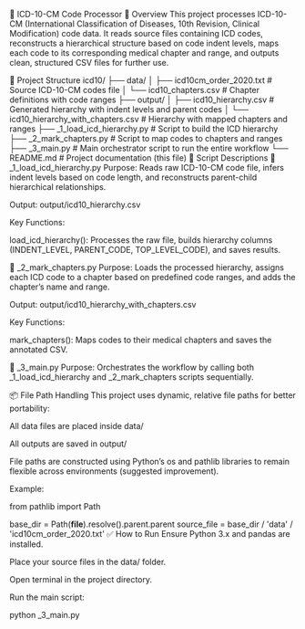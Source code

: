 📖 ICD-10-CM Code Processor
📑 Overview
This project processes ICD-10-CM (International Classification of Diseases, 10th Revision, Clinical Modification) code data. It reads source files containing ICD codes, reconstructs a hierarchical structure based on code indent levels, maps each code to its corresponding medical chapter and range, and outputs clean, structured CSV files for further use.

📁 Project Structure
icd10/
├── data/
│   ├── icd10cm_order_2020.txt         # Source ICD-10-CM codes file
│   └── icd10_chapters.csv             # Chapter definitions with code ranges
├── output/
│   ├── icd10_hierarchy.csv            # Generated hierarchy with indent levels and parent codes
│   └── icd10_hierarchy_with_chapters.csv # Hierarchy with mapped chapters and ranges
├── _1_load_icd_hierarchy.py           # Script to build the ICD hierarchy
├── _2_mark_chapters.py                # Script to map codes to chapters and ranges
├── _3_main.py                         # Main orchestrator script to run the entire workflow
└── README.md                          # Project documentation (this file)
📝 Script Descriptions
📄 _1_load_icd_hierarchy.py
Purpose: Reads raw ICD-10-CM code file, infers indent levels based on code length, and reconstructs parent-child hierarchical relationships.

Output: output/icd10_hierarchy.csv

Key Functions:

load_icd_hierarchy(): Processes the raw file, builds hierarchy columns (INDENT_LEVEL, PARENT_CODE, TOP_LEVEL_CODE), and saves results.

📄 _2_mark_chapters.py
Purpose: Loads the processed hierarchy, assigns each ICD code to a chapter based on predefined code ranges, and adds the chapter’s name and range.

Output: output/icd10_hierarchy_with_chapters.csv

Key Functions:

mark_chapters(): Maps codes to their medical chapters and saves the annotated CSV.

📄 _3_main.py
Purpose: Orchestrates the workflow by calling both _1_load_icd_hierarchy and _2_mark_chapters scripts sequentially.

📦 File Path Handling
This project uses dynamic, relative file paths for better portability:

All data files are placed inside data/

All outputs are saved in output/

File paths are constructed using Python’s os and pathlib libraries to remain flexible across environments (suggested improvement).

Example:


from pathlib import Path

base_dir = Path(__file__).resolve().parent.parent
source_file = base_dir / 'data' / 'icd10cm_order_2020.txt'
✅ How to Run
Ensure Python 3.x and pandas are installed.

Place your source files in the data/ folder.

Open terminal in the project directory.

Run the main script:


python _3_main.py